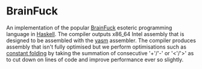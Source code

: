# BrainFuck

An implementation of the popular [BrainFuck](https://esolangs.org/wiki/Brainfuck) esoteric programming language in [Haskell](https://www.haskell.org/). The compiler outputs x86_64 Intel assembly that is designed to be assembled with the [yasm](https://yasm.tortall.net/) assembler. The compiler produces assembly that isn't fully optimised but we perform optimisations such as [constant folding](https://en.wikipedia.org/wiki/Constant_folding) by taking the summation of consecutive '+'/'-' or '<'/'>' as to cut down on lines of code and improve performance ever so slightly.
